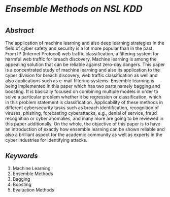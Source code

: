 # _Ensemble Methods on NSL KDD_

#

## _Abstract_
The application of machine learning and also deep learning strategies in the field of cyber safety and security is a lot more popular than in the past. From IP (Internet Protocol) web traffic classification, a filtering system for harmful web traffic for breach discovery, Machine learning is among the appealing solution that can be reliable against zero-day dangers. This paper is a concentrated study of machine learning and also its application to the cyber division for breach discovery, web traffic classification as well and also applications such as e-mail filtering systems. Ensemble learning is being implemented in this paper which has two parts namely bagging and boosting. It is basically focused on combining multiple models in order to solve a particular problem whether it be regression or classification, which in this problem statement is classification. Applicability of these methods in different cybersecurity tasks such as breach identification, recognition of viruses, phishing, forecasting cyberattacks, e.g., denial of service, fraud recognition or cyber anomalies, and many more are going to be reviewed in this paper additionally. On the whole, the objective of this paper is to have an introduction of exactly how ensemble learning can be shown reliable and also a brilliant aspect for the academic community as well as experts in the cyber industries for identifying attacks.

## _Keywords_
1) Machine Learning
2) Ensemble Methods
3) Bagging
4) Boosting
5) Evaluation Methods

## 
